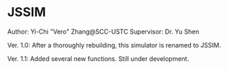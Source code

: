 # JSSIM
Author: Yi-Chi "Vero" Zhang@SCC-USTC
Supervisor: Dr. Yu Shen

Ver. 1.0:
After a thoroughly rebuilding, this simulator is renamed to JSSIM.

Ver. 1.1:
Added several new functions. Still under development.